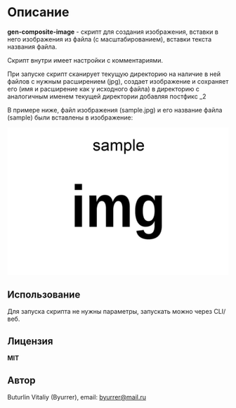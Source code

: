 # Описание
**gen-composite-image** - скрипт для создания изображения, вставки в него изображения из файла (с масштабированием), вставки текста названия файла.

Скрипт внутри имеет настройки с комментариями.

При запуске скрипт сканирует текущую директорию на наличие в ней файлов с нужным расширением (jpg), создает изображение и сохраняет его (имя и расширение как у исходного файла) в директорию с аналогичным именем текущей директории добавляя постфикс \_2

В примере ниже, файл изображения (sample.jpg) и его название файла (sample) были вставлены в изображение:

![Результат работы скрипта](https://raw.githubusercontent.com/Byurrer/gen-composite-image/master/final-image.png)

## Использование
Для запуска скрипта не нужны параметры, запускать можно через CLI/веб.
  
## Лицензия
**MIT**

## Автор
Buturlin Vitaliy (Byurrer), email: byurrer@mail.ru

